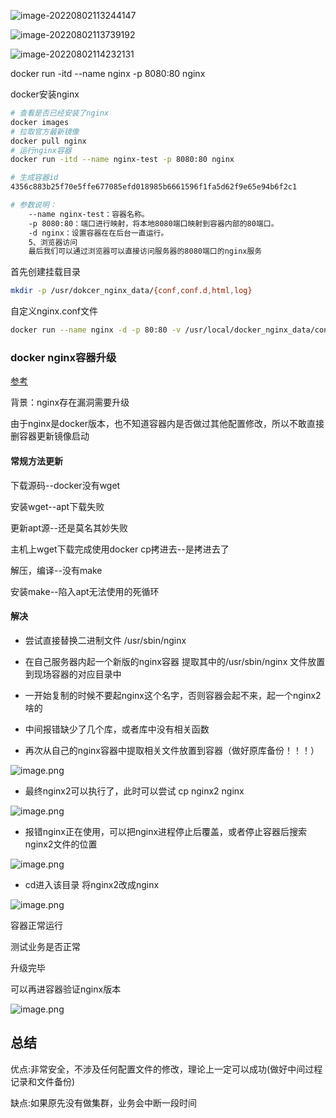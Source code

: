 ![image-20220802113244147](F:\编程学习\笔记\Typora\typoraNeed\Typora\typora-user-images\image-20220802113244147.png)

![image-20220802113739192](F:\编程学习\笔记\Typora\typoraNeed\Typora\typora-user-images\image-20220802113739192.png)

![image-20220802114232131](F:\编程学习\笔记\Typora\typoraNeed\Typora\typora-user-images\image-20220802114232131.png)

docker run -itd --name nginx -p 8080:80 nginx



docker安装nginx

```bash
# 查看是否已经安装了nginx
docker images
# 拉取官方最新镜像
docker pull nginx
# 运行nginx容器
docker run -itd --name nginx-test -p 8080:80 nginx 

# 生成容器id
4356c883b25f70e5ffe677085efd018985b6661596f1fa5d62f9e65e94b6f2c1

# 参数说明：
	--name nginx-test：容器名称。
	-p 8080:80：端口进行映射，将本地8080端口映射到容器内部的80端口。
	-d nginx：设置容器在在后台一直运行。
	5、浏览器访问
	最后我们可以通过浏览器可以直接访问服务器的8080端口的nginx服务
```



首先创建挂载目录

```bash
mkdir -p /usr/dokcer_nginx_data/{conf,conf.d,html,log}
```

自定义nginx.conf文件

```bash
docker run --name nginx -d -p 80:80 -v /usr/local/docker_nginx_data/conf/nginx.conf:/etc/nginx/nginx.conf -v /usr/local/docker_nginx_data/log/:/var/log/nginx -v /usr/local/docker_nginx_data/html:/usr/share/nginx/html nginx
```





### docker nginx容器升级

[参考](https://www.hyluz.cn/post/67875.html)

背景：nginx存在漏洞需要升级

由于nginx是docker版本，也不知道容器内是否做过其他配置修改，所以不敢直接删容器更新镜像启动

#### 常规方法更新

下载源码--docker没有wget

安装wget--apt下载失败

更新apt源--还是莫名其妙失败

主机上wget下载完成使用docker cp拷进去--是拷进去了

解压，编译--没有make

安装make--陷入apt无法使用的死循环

#### 解决

- 尝试直接替换二进制文件 /usr/sbin/nginx

- 在自己服务器内起一个新版的nginx容器 提取其中的/usr/sbin/nginx 文件放置到现场容器的对应目录中

- 一开始复制的时候不要起nginx这个名字，否则容器会起不来，起一个nginx2啥的

- 中间报错缺少了几个库，或者库中没有相关函数

- 再次从自己的nginx容器中提取相关文件放置到容器（做好原库备份！！！）

![image.png](https://www.hyluz.cn/zb_users/upload/2022/07/202207051656988236110740.png)

- 最终nginx2可以执行了，此时可以尝试 cp nginx2 nginx

![image.png](https://www.hyluz.cn/zb_users/upload/2022/07/202207051656988279694451.png)

- 报错nginx正在使用，可以把nginx进程停止后覆盖，或者停止容器后搜索nginx2文件的位置

![image.png](https://www.hyluz.cn/zb_users/upload/2022/07/202207051656988349584284.png)

- cd进入该目录 将nginx2改成nginx

![image.png](https://www.hyluz.cn/zb_users/upload/2022/07/202207051656988387347066.png)

容器正常运行

测试业务是否正常



升级完毕

可以再进容器验证nginx版本

![image.png](https://www.hyluz.cn/zb_users/upload/2022/07/202207051656988463537819.png)

## 总结 

优点:非常安全，不涉及任何配置文件的修改，理论上一定可以成功(做好中间过程记录和文件备份)

缺点:如果原先没有做集群，业务会中断一段时间